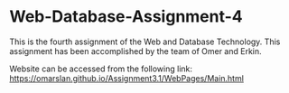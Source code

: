 ﻿# Web-Database-Assignment-4

This is the fourth assignment of the Web and Database Technology. This assignment has been accomplished by the team of Omer and Erkin.

Website can be accessed from the following link:
https://omarslan.github.io/Assignment3.1/WebPages/Main.html
